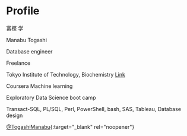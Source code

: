 # Profile
富樫 学

Manabu Togashi

Database engineer

Freelance

Tokyo Institute of Technology, Biochemistry [Link](https://www.sciencedirect.com/science/article/abs/pii/S0009261405012637)

Coursera Machine learning

Exploratory Data Science boot camp

Transact-SQL, PL/SQL, Perl, PowerShell, bash, SAS, Tableau, Database design

[@TogashiManabu](https://twitter.com/TogashiManabu){:target="_blank" rel="noopener"}


